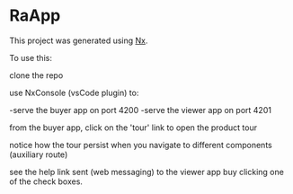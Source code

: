 # RaApp

This project was generated using [Nx](https://nx.dev).

To use this:

clone the repo

use NxConsole (vsCode plugin) to:

  -serve the buyer app on port 4200
  -serve the viewer app on port 4201

from the buyer app, click on the 'tour' link to open the product tour

notice how the tour persist when you navigate to different components (auxiliary route)

see the help link sent (web messaging) to the viewer app buy clicking one of the check boxes.


